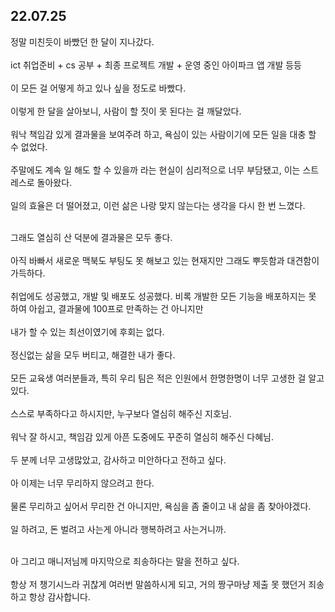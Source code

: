 ## 22.07.25

정말 미친듯이 바빴던 한 달이 지나갔다.<br><br>
ict 취업준비 + cs 공부 + 최종 프로젝트 개발 + 운영 중인 아이파크 앱 개발 등등<br><br>
이 모든 걸 어떻게 하고 있나 싶을 정도로 바빴다.<br><br>
이렇게 한 달을 살아보니, 사람이 할 짓이 못 된다는 걸 깨달았다.<br><br>
워낙 책임감 있게 결과물을 보여주려 하고, 욕심이 있는 사람이기에 모든 일을 대충 할 수 없었다.<br><br>
주말에도 계속 일 해도 할 수 있을까 라는 현실이 심리적으로 너무 부담됐고, 이는 스트레스로 돌아왔다.<br><br>
일의 효율은 더 떨어졌고, 이런 삶은 나랑 맞지 않는다는 생각을 다시 한 번 느꼈다.<br><br>

그래도 열심히 산 덕분에 결과물은 모두 좋다.<br><br>
아직 바빠서 새로운 맥북도 부팅도 못 해보고 있는 현재지만 그래도 뿌듯함과 대견함이 가득하다.<br><br>
취업에도 성공했고, 개발 및 배포도 성공했다. 비록 개발한 모든 기능을 배포하지는 못 하여 아쉽고, 결과물에 100프로 만족하는 건 아니지만<br><br>
내가 할 수 있는 최선이였기에 후회는 없다.<br><br>
정신없는 삶을 모두 버티고, 해결한 내가 좋다.<br><br>
모든 교육생 여러분들과, 특히 우리 팀은 적은 인원에서 한명한명이 너무 고생한 걸 알고있다.<br><br>
스스로 부족하다고 하시지만, 누구보다 열심히 해주신 지호님.<br><br>
워낙 잘 하시고, 책임감 있게 아픈 도중에도 꾸준히 열심히 해주신 다혜님.<br><br>
두 분께 너무 고생많았고, 감사하고 미안하다고 전하고 싶다.<br><br>
아 이제는 너무 무리하지 않으려고 한다.<br><br>
물론 무리하고 싶어서 무리한 건 아니지만, 욕심을 좀 줄이고 내 삶을 좀 찾아야겠다.<br><br>
일 하려고, 돈 벌려고 사는게 아니라 행복하려고 사는거니까.<br><br>

아 그리고 매니저님께 마지막으로 죄송하다는 말을 전하고 싶다.<br><br>
항상 저 챙기시느라 귀찮게 여러번 말씀하시게 되고, 거의 짱구마냥 제출 못 했던거 죄송하고 항상 감사합니다.<br><br>
